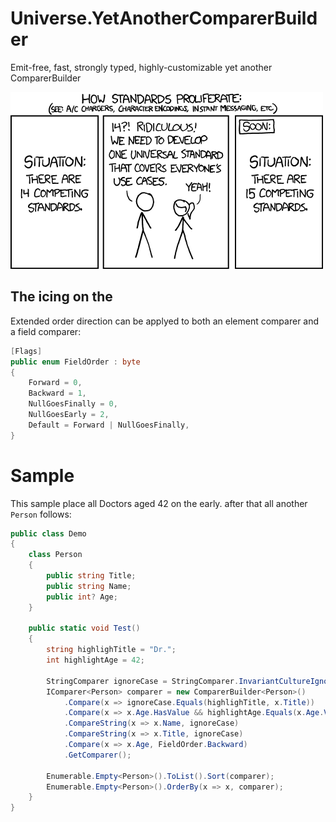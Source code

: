 # Universe.YetAnotherComparerBuilder
Emit-free, fast, strongly typed, highly-customizable yet another ComparerBuilder


<img src='images/yet-another-standard.png' width='500px' height='283px'></img>

## The icing on the
Extended order direction can be applyed to both an element comparer and a field comparer:
```csharp
[Flags]
public enum FieldOrder : byte
{
    Forward = 0,
    Backward = 1,
    NullGoesFinally = 0,
    NullGoesEarly = 2,
    Default = Forward | NullGoesFinally,
}
```

# Sample
This sample place all Doctors aged 42 on the early. after that all another `Person` follows:
```csharp
public class Demo
{
    class Person
    {
        public string Title;
        public string Name;
        public int? Age;
    }

    public static void Test()
    {
        string highlighTitle = "Dr.";
        int highlightAge = 42;

        StringComparer ignoreCase = StringComparer.InvariantCultureIgnoreCase;
        IComparer<Person> comparer = new ComparerBuilder<Person>()
            .Compare(x => ignoreCase.Equals(highlighTitle, x.Title))
            .Compare(x => x.Age.HasValue && highlightAge.Equals(x.Age.Value))
            .CompareString(x => x.Name, ignoreCase)
            .CompareString(x => x.Title, ignoreCase)
            .Compare(x => x.Age, FieldOrder.Backward)
            .GetComparer();

        Enumerable.Empty<Person>().ToList().Sort(comparer);
        Enumerable.Empty<Person>().OrderBy(x => x, comparer);
    }
}
```
